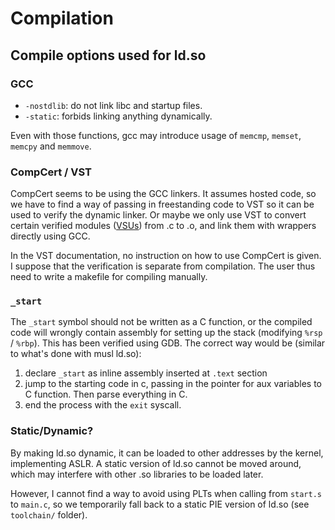 # Compilation

## Compile options used for ld.so

### GCC

- `-nostdlib`: do not link libc and startup files.
- `-static`: forbids linking anything dynamically.

Even with those functions, gcc may introduce usage of `memcmp`, `memset`, `memcpy` and `memmove`.

### CompCert / VST

CompCert seems to be using the GCC linkers. It assumes hosted code, so we have to find a way of passing in freestanding code to VST so it can be used to verify the dynamic linker. Or maybe we only use VST to convert certain verified modules ([VSUs](https://softwarefoundations.cis.upenn.edu/vc-current/VSU_intro.html)) from .c to .o, and link them with wrappers directly using GCC.

In the VST documentation, no instruction on how to use CompCert is given. I suppose that the verification is separate from compilation. The user thus need to write a makefile for compiling manually.

### `_start`

The `_start` symbol should not be written as a C function, or the compiled code will wrongly contain assembly for setting up the stack (modifying `%rsp` / `%rbp`). This has been verified using GDB.
The correct way would be (similar to what's done with musl ld.so):

1. declare `_start` as inline assembly inserted at `.text` section
2. jump to the starting code in c, passing in the pointer for aux variables to C function. Then parse everything in C.
3. end the process with the `exit` syscall.

### Static/Dynamic?

By making ld.so dynamic, it can be loaded to other addresses by the kernel, implementing ASLR. A static version of ld.so cannot be moved around, which may interfere with other .so libraries to be loaded later.

However, I cannot find a way to avoid using PLTs when calling from `start.s` to `main.c`, so we temporarily fall back to a static PIE version of ld.so (see `toolchain/` folder).